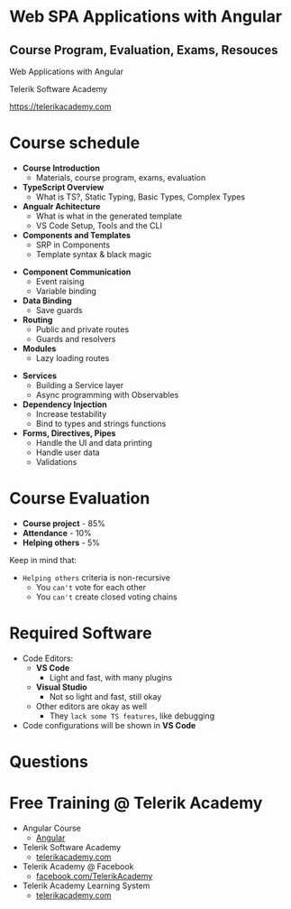 <!-- section start -->
<!-- attr: { showInPresentation:true, hasScriptWrapper:true, class:"slide-title" } -->
# Web SPA Applications with Angular
## Course Program, Evaluation, Exams, Resouces

<aside class="signature">
    <p class="signature-course">Web Applications with Angular</p>
    <p class="signature-initiative">Telerik Software Academy</p>
    <a href="https://telerikacademy.com" class="signature-link" target="_blank">https://telerikacademy.com</a>
</aside>

<!-- section start -->
<!-- attr: { hasScriptWrapper:true, class:"slide-section", showInPresentation:true } -->
<!-- # Course Curriculum
## Covered topics and lectures -->

<!-- attr: { hasScriptWrapper:true, style:"font-size:0.9em" } -->
# Course schedule
- **Course Introduction**
    - Materials, course program, exams, evaluation
- **TypeScript Overview**
    - What is TS?, Static Typing, Basic Types, Complex Types
- **Angualr Achitecture**
    - What is what in the generated template
    - VS Code Setup, Tools and the CLI
- **Components and Templates**
    - SRP in Components
    - Template syntax & black magic

<!-- attr: { hasScriptWrapper:true, style:"font-size:0.9em", showInPresentation:true } -->
<!-- # Course schedule -->
- **Component Communication**
    - Event raising
    - Variable binding
- **Data Binding**
    - Save guards
- **Routing**
    - Public and private routes
    - Guards and resolvers
- **Modules**
    - Lazy loading routes

<!-- attr: { hasScriptWrapper:true, style:"font-size:0.9em", showInPresentation:true } -->
<!-- # Course schedule -->
- **Services**
    - Building a Service layer
    - Async programming with Observables
- **Dependency Injection**
    - Increase testability
    - Bind to types and strings functions
- **Forms, Directives, Pipes**
    - Handle the UI and data printing
    - Handle user data
    - Validations

<!-- section start -->
<!-- attr: { hasScriptWrapper:true, class:"slide-section", showInPresentation:true } -->
<!-- # Course Evaluation

<!-- attr: { hasScriptWrapper:true, style:"font-size: 50px" } -->
# Course Evaluation
- **Course project** - 85%
- **Attendance** - 10%
- **Helping others** - 5%

Keep in mind that:

- `Helping others` criteria is non-recursive
    - You `can't` vote for each other
    - You `can't` create closed voting chains

<!-- section start -->
<!-- attr: { hasScriptWrapper:true, class:"slide-section", showInPresentation:true } -->
<!-- # Resources
## Web resources, software, tools -->

<!-- attr: { hasScriptWrapper:true, style:"font-size: 43px" } -->
# Required Software
- Code Editors:
    - **VS Code**
        - Light and fast, with many plugins
    - **Visual Studio**
        - Not so light and fast, still okay
    - Other editors are okay as well
        - They `lack some TS features`, like debugging
- Code configurations will be shown in **VS Code**

<!-- section start -->
<!-- attr: {id: 'questions', class: 'slide-section', hasScriptWrapper:true} -->

# Questions
<!-- <img class="slide-image" showInPresentation="true"  src="imgs/questions.jpg" style="height:40%; left:30%; top:30 border-radius: 10px;" /> -->


<!-- attr: { showInPresentation: true, hasScriptWrapper: true} -->
# Free Training @ Telerik Academy

- Angular Course
  - [Angular](http://academy.telerik.com/student-courses/web-design-and-ui/spa-applications-with-angular2/about)
- Telerik Software Academy
  - [telerikacademy.com](https://telerikacademy.com)
- Telerik Academy @ Facebook
  - [facebook.com/TelerikAcademy](https://facebook.com/TelerikAcademy)
- Telerik Academy Learning System
  - [telerikacademy.com](https://telerikacademy.com)

